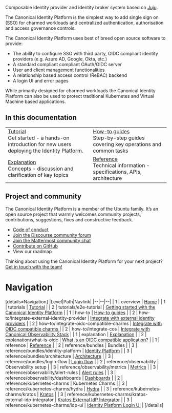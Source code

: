 Composable identity provider and identity broker system based on [Juju](http://juju.is).

The Canonical Identity Platform is the simplest way to add single sign on (SSO) for charmed workloads and centralized authentication, authorisation and access governance controls.

The Canonical Identity Platform uses best of breed open source software to provide:
- The ability to configure SSO with third party, OIDC compliant identity providers (e.g. Azure AD, Google, Okta, etc.)
- A standard compliant compliant OAuth/OIDC server 
- User and client management functionalities
- A relationship based access control (ReBAC) backend
- A login UI and error pages

While primarily designed for charmed workloads the Canonical Identity Platform can also be used to protect traditional Kubernetes and Virtual Machine based applications.

## In this documentation

| | |
|-|-|
| [Tutorial](/tutorial-url)</br>  Get started - a hands-on introduction for new users deploying the Identity Platform.</br> | [How-to guides](/guide-url) </br> Step-by-step guides covering key operations and common tasks |
| [Explanation](/explanation-url) </br> Concepts - discussion and clarification of key topics                   |  [Reference](/reference-url) </br> Technical information - specifications, APIs, architecture    |

## Project and community

The Canonical Identity Platform is a member of the Ubuntu family. It’s an open source project that warmly welcomes community projects, contributions, suggestions, fixes and constructive feedback.

- [Code of conduct](https://ubuntu.com/community/code-of-conduct)
- [Join the Discourse community forum](https://discourse.charmhub.io/tag/identity)
- [Join the Mattermost community chat](https://chat.charmhub.io/charmhub/channels/iam-platform)
- [Contribute on GitHub](https://github.com/canonical/iam-bundle)
- View our roadmap

Thinking about using the Canonical Identity Platform for your next project? [Get in touch with the team!](https://chat.charmhub.io/charmhub/channels/iam-platform)

# Navigation
[details=Navigation]
|Level|Path|Navlink|
|--|--|--|
| 1 | overview | [Home]() |
| 1 | tutorials | [Tutorial]() |
| 2 | tutorials/e2e-tutorial | [Getting started with the Canonical Identity Platform]() |
| 1 | how-to | [How-to guides]() |
| 2 | how-to/integrate-external-identity-provider | [Integrate with external identity providers]() |
| 2 | how-to/integrate-oidc-compatible-charms | [Integrate with OIDC compatible charms ]() |
| 2 | how-to/integrate-cos | [Integrate with Canonical Observability Stack]() |
| 1 | explanation | [Explanation]() |
| 2 | explanation/what-is-oidc | [What is an OIDC compatible application?]() |
| 1 | reference | [Reference]() |
| 2 | reference/bundles | Bundles |
| 3 | reference/bundles/identity-platform | [Identity Platform](https://charmhub.io/identity-platform) |
| 3 | reference/bundles/architecture | [Architecture]() |
| 3 | reference/bundles/login-flow | [Login flow]() |
| 2 | reference/observability | Observability setup |
| 3 | reference/observability/metrics | [Metrics]() |
| 3 | reference/observability/alert-rules | [Alert rules]() |
| 3 | reference/observability/dashboards | [Dashboards]() |
| 2 | reference/kubernetes-charms | Kubernetes Charms |
| 3 | reference/kubernetes-charms/hydra | [Hydra](https://charmhub.io/hydra) |
| 3 | reference/kubernetes-charms/kratos | [Kratos](https://charmhub.io/kratos) |
| 3 | reference/kubernetes-charms/kratos-external-idp-integrator | [Kratos External IdP Integrator](https://charmhub.io/kratos-external-idp-integrator) |
| 3 | reference/kubernetes-charms/idp-ui | [Identity Platform Login UI](https://charmhub.io/identity-platform-login-ui-operator) |
[/details]